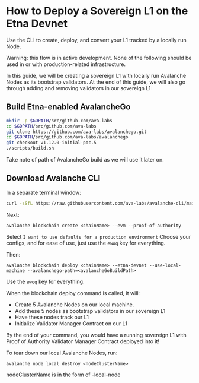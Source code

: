 # How to Deploy a Sovereign L1 on the Etna Devnet

Use the CLI to create, deploy, and convert your L1 tracked by a locally run Node.

Warning: this flow is in active development. None of the following should be used in or with production-related infrastructure.

In this guide, we will be creating a sovereign L1 with locally run Avalanche Nodes as its bootstrap validators.
At the end of this guide, we will also go through adding and removing validators in our sovereign L1

## Build Etna-enabled AvalancheGo

```zsh
mkdir -p $GOPATH/src/github.com/ava-labs
cd $GOPATH/src/github.com/ava-labs
git clone https://github.com/ava-labs/avalanchego.git
cd $GOPATH/src/github.com/ava-labs/avalanchego
git checkout v1.12.0-initial-poc.5
./scripts/build.sh
```

Take note of path of AvalancheGo build as we will use it later on.

## Download Avalanche CLI

In a separate terminal window:

```zsh
curl -sSfL https://raw.githubusercontent.com/ava-labs/avalanche-cli/main/scripts/install.sh | sh -s v1.8.0-rc0
```

Next:

`avalanche blockchain create <chainName> --evm --proof-of-authority`

Select `I want to use defaults for a production environment`
Choose your configs, and for ease of use, just use the `ewoq` key for everything.

Then:

`avalanche blockchain deploy <chainName> --etna-devnet --use-local-machine --avalanchego-path=<avalancheGoBuildPath>`

Use the `ewoq` key for everything.

When the blockchain deploy command is called, it will:
- Create 5 Avalanche Nodes on our local machine. 
- Add these 5 nodes as bootstrap validators in our sovereign L1
- Have these nodes track our L1
- Initialize Validator Manager Contract on our L1

By the end of your command, you would have a running sovereign L1 with Proof of Authority Validator Manager
Contract deployed into it!

To tear down our local Avalanche Nodes, run:

`avalanche node local destroy <nodeClusterName>`

nodeClusterName is in the form of <chainName>-local-node